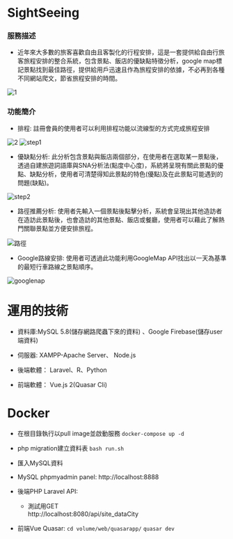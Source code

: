 # SightSeeing

### 服務描述

* 近年來大多數的旅客喜歡自由且客製化的行程安排，這是一套提供給自由行旅客旅程安排的整合系統，包含景點、飯店的優缺點特徵分析，google map標記景點找到最佳路徑，提供給用戶迅速且作為旅程安排的依據，不必再到各種不同網站爬文，節省旅程安排的時間。 

![1](https://user-images.githubusercontent.com/48153269/192665786-708d26d3-00da-4649-865e-9c0e86c7bacf.png)



### 功能簡介

* 排程: 註冊會員的使用者可以利用排程功能以流線型的方式完成旅程安排

![2](https://user-images.githubusercontent.com/48153269/192672072-15d27534-eef0-4805-855b-897d097939a6.png)
![step1](https://user-images.githubusercontent.com/48153269/192665763-3154446e-6768-466c-9083-dc756bcea426.png)

* 優缺點分析: 此分析包含景點與飯店兩個部分，在使用者在選取某一景點後，透過自建旅遊詞語庫與SNA分析法(點度中心度)，系統將呈現有關此景點的優點、缺點分析，使用者可清楚得知此景點的特色(優點)及在此景點可能遇到的問題(缺點)。 

![step2](https://user-images.githubusercontent.com/48153269/192665673-d0e40df3-168c-41ce-91e9-a0a95b90a10a.png)

* 路徑推薦分析: 使用者先輸入一個景點後點擊分析，系統會呈現出其他造訪者在造訪此景點後，也會造訪的其他景點、飯店或餐廳，使用者可以藉此了解熱門關聯景點並方便安排旅程。 

![路徑](https://user-images.githubusercontent.com/48153269/192665691-b37602a6-8fe9-49a5-8ebf-397a46dca03e.png)

 * Google路線安排: 使用者可透過此功能利用GoogleMap API找出以一天為基準的最短行車路線之景點順序。 
 
![googlenap](https://user-images.githubusercontent.com/48153269/192665749-f9547c32-3cf1-45c4-bf4a-f76407a3f556.png)

# 運用的技術 

* 資料庫:MySQL 5.8(儲存網路爬蟲下來的資料) 、Google Firebase(儲存user端資料) 

* 伺服器: XAMPP-Apache Server、 Node.js 

* 後端軟體： Laravel、R、Python 

* 前端軟體： Vue.js 2(Quasar Cli) 

# Docker
* 在根目錄執行以pull image並啟動服務
    `docker-compose up -d`

* php migration建立資料表
    `bash run.sh`
* 匯入MySQL資料
  


* MySQL phpmyadmin panel: http://localhost:8888
* 後端PHP Laravel API:  
  * 測試用GET  
  http://localhost:8080/api/site_dataCity
* 前端Vue Quasar:
  `cd volume/web/quasarapp/`
  `quasar dev`

  
